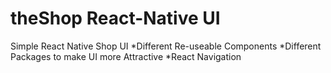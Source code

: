 # theShop React-Native UI
Simple React Native Shop UI
*Different Re-useable Components
*Different Packages to make UI more Attractive
*React Navigation
